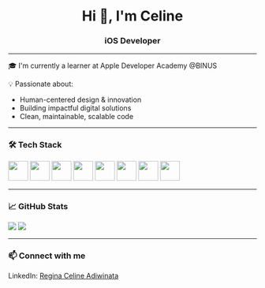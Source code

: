 <h1 align="center">Hi 👋, I'm Celine</h1>
<h3 align="center">iOS Developer</h3>

---

🎓 I'm currently a learner at Apple Developer Academy @BINUS

💡 Passionate about:
- Human-centered design & innovation
- Building impactful digital solutions
- Clean, maintainable, scalable code

---

### 🛠 Tech Stack

<p align="left">
  <img src="https://cdn.jsdelivr.net/gh/devicons/devicon/icons/swift/swift-original.svg" width="40" height="40"/>
  <img src="https://cdn.jsdelivr.net/gh/devicons/devicon/icons/kotlin/kotlin-original.svg" width="40" height="40"/>
    <img src="https://cdn.jsdelivr.net/gh/devicons/devicon/icons/firebase/firebase-plain.svg" width="40" height="40"/>
  <img src="https://cdn.jsdelivr.net/gh/devicons/devicon/icons/mysql/mysql-original.svg" width="40" height="40"/>
  <img src="https://cdn.jsdelivr.net/gh/devicons/devicon/icons/html5/html5-original.svg" width="40" height="40"/>
  <img src="https://cdn.jsdelivr.net/gh/devicons/devicon/icons/css3/css3-original.svg" width="40" height="40"/>
  <img src="https://cdn.jsdelivr.net/gh/devicons/devicon/icons/javascript/javascript-original.svg" width="40" height="40"/>
  <img src="https://cdn.jsdelivr.net/gh/devicons/devicon/icons/php/php-original.svg" width="40" height="40"/>
</p>

---

### 📈 GitHub Stats

<p align="left">
  <img src="https://github-readme-stats.vercel.app/api?username=celine1906&show_icons=true&layout=compact" />
  <img src="https://github-readme-stats.vercel.app/api/top-langs/?username=celine1906&layout=compact" />
</p>

---

### 📫 Connect with me
LinkedIn: [Regina Celine Adiwinata](https://www.linkedin.com/in/regina-celine-adiwinata-a93b561b6/)

